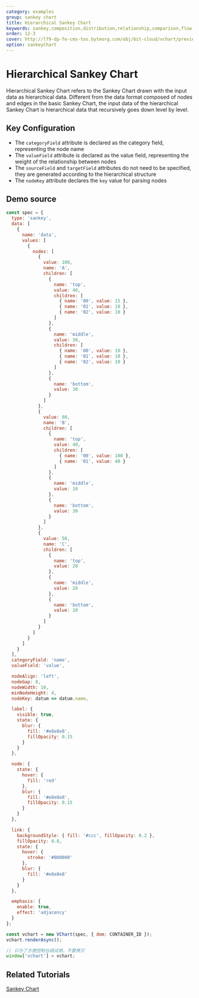 ```yaml
---
category: examples
group: sankey chart
title: Hierarchical Sankey Chart
keywords: sankey,composition,distribution,relationship,comparison,flow
order: 12-3
cover: http://lf9-dp-fe-cms-tos.byteorg.com/obj/bit-cloud/vchart/preview/sankey-chart/hierarchical-sankey.png
option: sankeyChart
---
```


# Hierarchical Sankey Chart

Hierarchical Sankey Chart refers to the Sankey Chart drawn with the input data as hierarchical data. Different from the data format composed of nodes and edges in the basic Sankey Chart, the input data of the hierarchical Sankey Chart is hierarchical data that recursively goes down level by level.

## Key Configuration

- The `categoryField` attribute is declared as the category field, representing the node name
- The `valueField` attribute is declared as the value field, representing the weight of the relationship between nodes
- The `sourceField` and `targetField` attributes do not need to be specified, they are generated according to the hierarchical structure
- The `nodeKey` attribute declares the `key` value for parsing nodes

## Demo source

```javascript livedemo
const spec = {
  type: 'sankey',
  data: [
    {
      name: 'data',
      values: [
        {
          nodes: [
            {
              value: 100,
              name: 'A',
              children: [
                {
                  name: 'top',
                  value: 40,
                  children: [
                    { name: '00', value: 15 },
                    { name: '01', value: 10 },
                    { name: '02', value: 10 }
                  ]
                },
                {
                  name: 'middle',
                  value: 30,
                  children: [
                    { name: '00', value: 10 },
                    { name: '01', value: 10 },
                    { name: '02', value: 10 }
                  ]
                },
                {
                  name: 'bottom',
                  value: 30
                }
              ]
            },
            {
              value: 80,
              name: 'B',
              children: [
                {
                  name: 'top',
                  value: 40,
                  children: [
                    { name: '00', value: 100 },
                    { name: '01', value: 40 }
                  ]
                },
                {
                  name: 'middle',
                  value: 10
                },
                {
                  name: 'bottom',
                  value: 30
                }
              ]
            },
            {
              value: 50,
              name: 'C',
              children: [
                {
                  name: 'top',
                  value: 20
                },
                {
                  name: 'middle',
                  value: 20
                },
                {
                  name: 'bottom',
                  value: 10
                }
              ]
            }
          ]
        }
      ]
    }
  ],
  categoryField: 'name',
  valueField: 'value',

  nodeAlign: 'left',
  nodeGap: 8,
  nodeWidth: 10,
  minNodeHeight: 4,
  nodeKey: datum => datum.name,

  label: {
    visible: true,
    state: {
      blur: {
        fill: '#e8e8e8',
        fillOpacity: 0.15
      }
    }
  },

  node: {
    state: {
      hover: {
        fill: 'red'
      },
      blur: {
        fill: '#e8e8e8',
        fillOpacity: 0.15
      }
    }
  },

  link: {
    backgroundStyle: { fill: '#ccc', fillOpacity: 0.2 },
    fillOpacity: 0.8,
    state: {
      hover: {
        stroke: '#000000'
      },
      blur: {
        fill: '#e8e8e8'
      }
    }
  },

  emphasis: {
    enable: true,
    effect: 'adjacency'
  }
};

const vchart = new VChart(spec, { dom: CONTAINER_ID });
vchart.renderAsync();

// 只为了方便控制台调试用，不要拷贝
window['vchart'] = vchart;
```

## Related Tutorials

[Sankey Chart](link)
